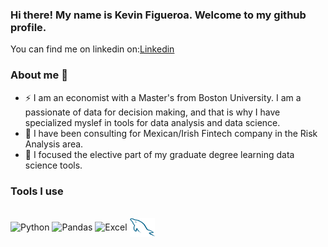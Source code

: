 ### Hi there! My name is Kevin Figueroa. Welcome to my github profile.
You can find me on linkedin on:[Linkedin](www.linkedin.com/in/kevin-figueroa-arronte97)

### About me 🚀
- ⚡ I am an economist with a Master's from Boston University. I am a passionate of data for decision making, and that is why I have specialized myslef in tools for data analysis and data science. 
- 🌱 I have been consulting for Mexican/Irish Fintech company in the Risk Analysis area. 
- 🔭 I focused the elective part of my graduate degree learning data science tools. 

### Tools I use
         
 <div style="display: inline_block"><br>
  <img align="center" alt="Python" height="30" width="30" src="https://user-images.githubusercontent.com/77027441/171516140-314add44-18c2-4540-a58f-a6f461f9e80c.png">
  <img align="center" alt="Pandas" height="30" width="50" src="https://www.analyticslane.com/storage/2020/10/pandas.png">
  <img align="center" alt="Excel" height="30" width="40" src="https://1000marcas.net/wp-content/uploads/2020/12/Microsoft-Excel-Logo.png">
  <img align="center" alt="MySQL" height="30" width="40" src="https://raw.githubusercontent.com/devicons/devicon/master/icons/mysql/mysql-original.svg">      
       
   
       
       
<!--
**kevinmiguel97/kevinmiguel97** is a ✨ _special_ ✨ repository because its `README.md` (this file) appears on your GitHub profile.

Here are some ideas to get you started:

- 🔭 I’m currently working on ...
- 🌱 I’m currently learning ...
- 👯 I’m looking to collaborate on ...
- 🤔 I’m looking for help with ...
- 💬 Ask me about ...
- 📫 How to reach me: ...
- 😄 Pronouns: ...
- ⚡ Fun fact: ...
-->

